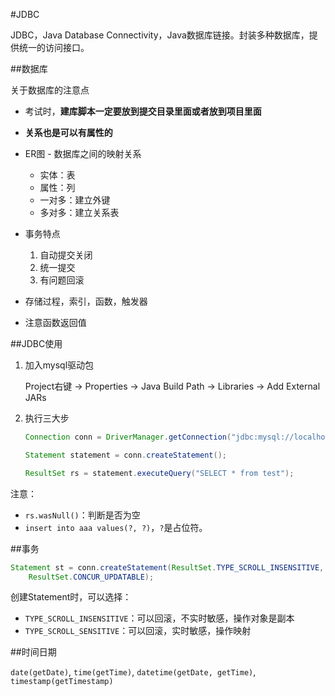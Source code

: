 #JDBC

JDBC，Java Database Connectivity，Java数据库链接。封装多种数据库，提供统一的访问接口。


##数据库

关于数据库的注意点

* 考试时，__建库脚本一定要放到提交目录里面或者放到项目里面__
* __关系也是可以有属性的__
* ER图 - 数据库之间的映射关系

    * 实体：表
    * 属性：列
    * 一对多：建立外键
    * 多对多：建立关系表

* 事务特点

    1. 自动提交关闭
    2. 统一提交
    3. 有问题回滚

* 存储过程，索引，函数，触发器
* 注意函数返回值

##JDBC使用

1. 加入mysql驱动包

    Project右键 -> Properties -> Java Build Path -> Libraries -> Add External JARs

2. 执行三大步

    ``` java
    Connection conn = DriverManager.getConnection("jdbc:mysql://localhost:3306/mydb", "root", "root");
    ```
    
    ``` java
    Statement statement = conn.createStatement();
    ```
    
    ``` java
    ResultSet rs = statement.executeQuery("SELECT * from test");
    ```
    
注意：

* ```rs.wasNull()```：判断是否为空
* ```insert into aaa values(?, ?)```，```?```是占位符。

##事务

``` java
Statement st = conn.createStatement(ResultSet.TYPE_SCROLL_INSENSITIVE, 
    ResultSet.CONCUR_UPDATABLE);
```

创建Statement时，可以选择：

* ```TYPE_SCROLL_INSENSITIVE```：可以回滚，不实时敏感，操作对象是副本
* ```TYPE_SCROLL_SENSITIVE```：可以回滚，实时敏感，操作映射

##时间日期

```date(getDate)```, ```time(getTime)```, ```datetime(getDate, getTime)```, ```timestamp(getTimestamp)```

